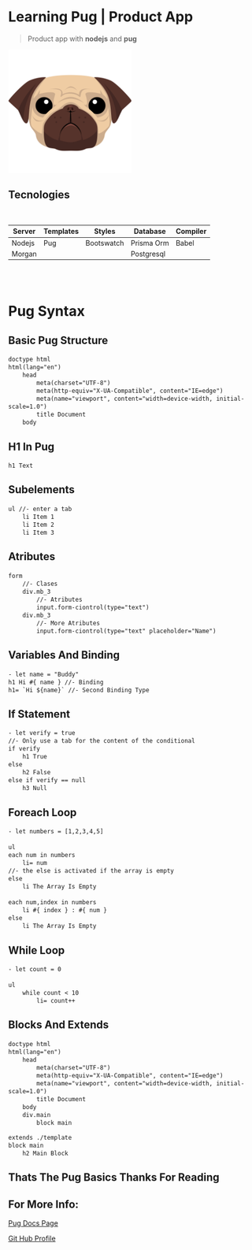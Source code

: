 # Learning Pug | Product App
> Product app with **nodejs** and **pug**

<img src="./pug.png" alt="pug" width="250" height="250">

<br>

## Tecnologies

<br>

|Server|Templates|Styles    |Database  |Compiler|
|------|---------|----------|----------|--------|
|Nodejs|Pug      |Bootswatch|Prisma Orm|Babel   |
|Morgan|         |          |Postgresql|        |

<br>
<br>

# Pug Syntax

## Basic Pug Structure

```pug
doctype html
html(lang="en")
    head
        meta(charset="UTF-8")
        meta(http-equiv="X-UA-Compatible", content="IE=edge")
        meta(name="viewport", content="width=device-width, initial-scale=1.0")
        title Document
    body 
```

## H1 In Pug

```pug
h1 Text
```

## Subelements

```pug
ul //- enter a tab
    li Item 1
    li Item 2
    li Item 3
```

## Atributes

```pug
form
    //- Clases
    div.mb_3 
        //- Atributes
        input.form-ciontrol(type="text") 
    div.mb_3 
        //- More Atributes
        input.form-ciontrol(type="text" placeholder="Name") 

```

## Variables And Binding

```pug
- let name = "Buddy"
h1 Hi #{ name } //- Binding
h1= `Hi ${name}` //- Second Binding Type
```

## If Statement

```pug
- let verify = true
//- Only use a tab for the content of the conditional
if verify
    h1 True
else 
    h2 False
else if verify == null
    h3 Null 
```

## Foreach Loop

```pug
- let numbers = [1,2,3,4,5]

ul
each num in numbers
    li= num
//- the else is activated if the array is empty
else 
    li The Array Is Empty

each num,index in numbers
    li #{ index } : #{ num }
else 
    li The Array Is Empty
```

## While Loop

```pug
- let count = 0

ul
    while count < 10
        li= count++
```

## Blocks And Extends

```pug
doctype html
html(lang="en")
    head
        meta(charset="UTF-8")
        meta(http-equiv="X-UA-Compatible", content="IE=edge")
        meta(name="viewport", content="width=device-width, initial-scale=1.0")
        title Document
    body
    div.main
        block main 
```

```pug
extends ./template
block main
    h2 Main Block
```

## Thats The Pug Basics Thanks For Reading

## For More Info:

[Pug Docs Page](https://pugjs.org/api/getting-started.html)

[Git Hub Profile](https://github.com/RodrigoAlanisWeb)
